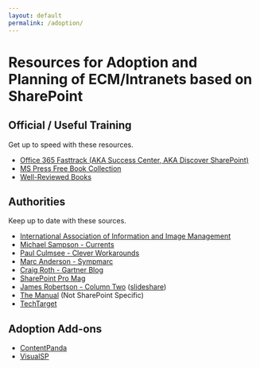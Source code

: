 ```yaml
---
layout: default
permalink: /adoption/
---
```

# Resources for Adoption and Planning of ECM/Intranets based on SharePoint 

## Official / Useful Training

Get up to speed with these resources.

*   [Office 365 Fasttrack (AKA Success Center, AKA Discover SharePoint)](http://fasttrack.office.com/) 
*   [MS Press Free Book Collection](https://blogs.msdn.microsoft.com/mssmallbiz/category/ebooks/)
*   [Well-Reviewed Books](https://www.amazon.com/s/ref=nb_sb_noss?url=search-alias%3Dstripbooks&field-keywords=sharepoint+enterprise+content&rh=n%3A283155%2Ck%3Asharepoint+enterprise+content)


## Authorities

Keep up to date with these sources. 

*   [International Association of Information and Image Management](http://www.aiim.org/)
*   [Michael Sampson - Currents](http://michaelsampson.net/currents/)
*   [Paul Culmsee - Clever Workarounds](http://www.cleverworkarounds.com/)
*   [Marc Anderson - Sympmarc](sympmarc.com)
*   [Craig Roth - Gartner Blog](http://blogs.gartner.com/craig-roth)
*   [SharePoint Pro Mag](http://sharepointpromag.com)
*   [James Robertson - Column Two](http://www.steptwo.com.au/columntwo/) ([slideshare](http://www.slideshare.net/jamesr))
*   [The Manual](http://themanual.org) (Not SharePoint Specific) 
*   [TechTarget](http://searchcontentmanagement.techtarget.com/)

## Adoption Add-ons

*   [ContentPanda](http://www.contentpanda.com/product-content-panda-for-sharepoint/)
*   [VisualSP](https://www.visualsp.com/)